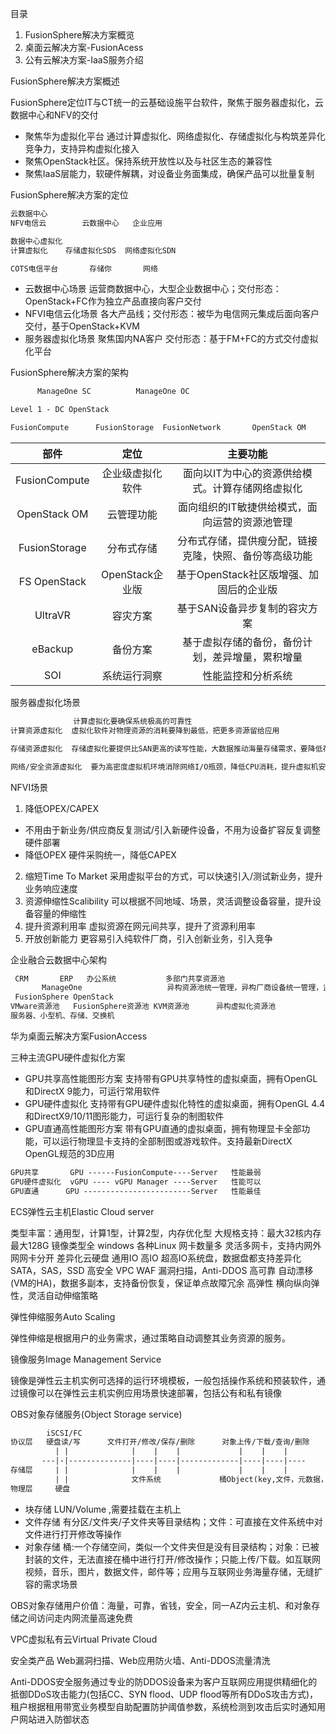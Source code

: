 目录
1. FusionSphere解决方案概览
2. 桌面云解决方案-FusionAcess
3. 公有云解决方案-IaaS服务介绍

FusionSphere解决方案概述

FusionSphere定位IT与CT统一的云基础设施平台软件，聚焦于服务器虚拟化，云数据中心和NFV的交付

- 聚焦华为虚拟化平台 通过计算虚拟化、网络虚拟化、存储虚拟化与构筑差异化竞争力，支持异构虚拟化接入
- 聚焦OpenStack社区。保持系统开放性以及与社区生态的兼容性
- 聚焦IaaS层能力，软硬件解耦，对设备业务面集成，确保产品可以批量复制

FusionSphere解决方案的定位
```txt
云数据中心
NFV电信云        云数据中心   企业应用    

数据中心虚拟化
计算虚拟化    存储虚拟化SDS  网络虚拟化SDN

COTS电信平台       存储你       网络
```
- 云数据中心场景  运营商数据中心，大型企业数据中心；交付形态：OpenStack+FC作为独立产品直接向客户交付
- NFVI电信云化场景 各大产品线；交付形态：被华为电信网元集成后面向客户交付，基于OpenStack+KVM
- 服务器虚拟化场景 聚焦国内NA客户 交付形态：基于FM+FC的方式交付虚拟化平台

FusionSphere解决方案的架构
```txt
      ManageOne SC          ManageOne OC

Level 1 - DC OpenStack

FusionCompute      FusionStorage  FusionNetwork       OpenStack OM
```
| 部件 | 定位 | 主要功能 |
|:-----------:|:------------:|:-------------------------------:|
|FusionCompute|企业级虚拟化软件|面向以IT为中心的资源供给模式。计算存储网络虚拟化|
|OpenStack OM | 云管理功能    |面向组织的IT敏捷供给模式，面向运营的资源池管理|
|FusionStorage| 分布式存储    |分布式存储，提供瘦分配，链接克隆，快照、备份等高级功能|
|FS OpenStack |OpenStack企业版|基于OpenStack社区版增强、加固后的企业版|
|UltraVR      | 容灾方案      |基于SAN设备异步复制的容灾方案|
|eBackup      | 备份方案      |基于虚拟存储的备份，备份计划，差异增量，累积增量|
|SOI          | 系统运行洞察   |性能监控和分析系统|

服务器虚拟化场景
```txt
              计算虚拟化要确保系统极高的可靠性
计算资源虚拟化  虚拟化软件对物理资源的消耗要降到最低，把更多资源留给应用

存储资源虚拟化  存储虚拟化要提供比SAN更高的读写性能，大数据推动海量存储需求，要降低存储投资额

网络/安全资源虚拟化  要为高密度虚拟机环境消除网络I/O瓶颈，降低CPU消耗，提升虚拟机安全等级
```
NFVI场景
1. 降低OPEX/CAPEX 
- 不用由于新业务/供应商反复测试/引入新硬件设备，不用为设备扩容反复调整硬件部署
- 降低OPEX 硬件采购统一，降低CAPEX
2. 缩短Time To Market 采用虚拟平台的方式，可以快速引入/测试新业务，提升业务响应速度
3. 资源伸缩性Scalibility 可以根据不同地域、场景，灵活调整设备容量，提升设备容量的伸缩性
4. 提升资源利用率  虚拟资源在网元间共享，提升了资源利用率
5. 开放创新能力 更容易引入纯软件厂商，引入创新业务，引入竞争

企业融合云数据中心架构
```txt
 CRM       ERP   办公系统           多部门共享资源池
       ManageOne                   异构资源池统一管理，异构厂商设备统一管理，监控
 FusionSphere OpenStack
VMware资源池   FusionSphere资源池 KVM资源池      异构虚拟化资源池
服务器、小型机、存储、交换机
```
华为桌面云解决方案FusionAccess

三种主流GPU硬件虚拟化方案

- GPU共享高性能图形方案 支持带有GPU共享特性的虚拟桌面，拥有OpenGL和DirectX 9能力，可运行常用软件
- GPU硬件虚拟化 支持带有GPU硬件虚拟化特性的虚拟桌面，拥有OpenGL 4.4和DirectX9/10/11图形能力，可运行复杂的制图软件
- GPU直通高性能图形方案 带有GPU直通的虚拟桌面，拥有物理显卡全部功能，可以运行物理显卡支持的全部制图或游戏软件。支持最新DirectX OpenGL规范的3D应用
```txt
GPU共享       GPU ------FusionCompute----Server   性能最弱
GPU硬件虚拟化  vGPU ---- vGPU Manager ----Server   性能可以
GPU直通      GPU ------------------------Server   性能最佳
```
ECS弹性云主机Elastic Cloud server

类型丰富：通用型，计算1型，计算2型，内存优化型
大规格支持：最大32核内存最大128G
镜像类型全 windows 各种Linux
网卡数量多 灵活多网卡，支持内网外网网卡分开
差异化云硬盘 通用IO 高IO 超高IO系统盘，数据盘都支持差异化SATA，SAS，SSD
高安全 VPC WAF 漏洞扫描，Anti-DDOS
高可靠 自动漂移(VM的HA)，数据多副本，支持备份恢复，保证单点故障冗余
高弹性 横向纵向弹性，灵活自动伸缩策略

弹性伸缩服务Auto Scaling

弹性伸缩是根据用户的业务需求，通过策略自动调整其业务资源的服务。

镜像服务Image Management Service

镜像是弹性云主机实例可选择的运行环境模板，一般包括操作系统和预装软件，通过镜像可以在弹性云主机实例应用场景快速部署，包括公有和私有镜像

OBS对象存储服务(Object Storage service)
```txt
        iSCSI/FC
协议层   硬盘读/写      文件打开/修改/保存/删除      对象上传/下载/查询/删除
          | |              |    |    |             |    |    |
       ---|-|--------------|----|----|-------------|----|----|----
存储层     | |              |    |    |             |    |    |
          | |              文件系统             桶Object(key,文件，元数据，用户自定义元数据)
物理层     硬盘 
```
- 块存储 LUN/Volume  ,需要挂载在主机上
- 文件存储  有分区/文件夹/子文件夹等目录结构；文件：可直接在文件系统中对文件进行打开修改等操作
- 对象存储  桶:一个存储空间，类似一个文件夹但是没有目录结构；对象：已被封装的文件，无法直接在桶中进行打开/修改操作；只能上传/下载。如互联网视频，音乐，图片，数据文件，邮件等；应用与互联网业务海量存储，无缝扩容的需求场景

OBS对象存储用户价值：海量，可靠，省钱，安全，同一AZ内云主机、和对象存储之间访问走内网流量高速免费

VPC虚拟私有云Virtual Private Cloud

安全类产品  Web漏洞扫描、Web应用防火墙、Anti-DDOS流量清洗

Anti-DDOS安全服务通过专业的防DDOS设备来为客户互联网应用提供精细化的抵御DDoS攻击能力(包括CC、SYN flood、UDP flood等所有DDoS攻击方式)，租户根据租用带宽业务模型自助配置防护阈值参数，系统检测到攻击后实时通知用户网站进入防御状态

